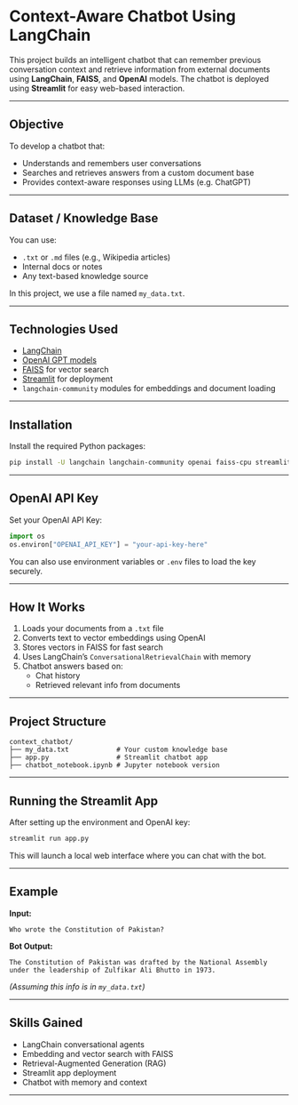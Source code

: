 #  Context-Aware Chatbot Using LangChain

This project builds an intelligent chatbot that can remember previous conversation context and retrieve information from external documents using **LangChain**, **FAISS**, and **OpenAI** models. The chatbot is deployed using **Streamlit** for easy web-based interaction.

---

## Objective

To develop a chatbot that:
- Understands and remembers user conversations
- Searches and retrieves answers from a custom document base
- Provides context-aware responses using LLMs (e.g. ChatGPT)

---

## Dataset / Knowledge Base

You can use:
- `.txt` or `.md` files (e.g., Wikipedia articles)
- Internal docs or notes
- Any text-based knowledge source

In this project, we use a file named `my_data.txt`.

---

## Technologies Used

- [LangChain](https://github.com/langchain-ai/langchain)
- [OpenAI GPT models](https://platform.openai.com/)
- [FAISS](https://github.com/facebookresearch/faiss) for vector search
- [Streamlit](https://streamlit.io/) for deployment
- `langchain-community` modules for embeddings and document loading

---

## Installation

Install the required Python packages:

```bash
pip install -U langchain langchain-community openai faiss-cpu streamlit
```

---

##  OpenAI API Key

Set your OpenAI API Key:

```python
import os
os.environ["OPENAI_API_KEY"] = "your-api-key-here"
```

You can also use environment variables or `.env` files to load the key securely.

---

##  How It Works

1. Loads your documents from a `.txt` file  
2. Converts text to vector embeddings using OpenAI  
3. Stores vectors in FAISS for fast search  
4. Uses LangChain’s `ConversationalRetrievalChain` with memory  
5. Chatbot answers based on:
   - Chat history
   - Retrieved relevant info from documents

---

##  Project Structure

```
context_chatbot/
├── my_data.txt            # Your custom knowledge base
├── app.py                 # Streamlit chatbot app
├── chatbot_notebook.ipynb # Jupyter notebook version
```

---

##  Running the Streamlit App

After setting up the environment and OpenAI key:

```bash
streamlit run app.py
```

This will launch a local web interface where you can chat with the bot.

---

##  Example

**Input:**
```
Who wrote the Constitution of Pakistan?
```

**Bot Output:**
```
The Constitution of Pakistan was drafted by the National Assembly under the leadership of Zulfikar Ali Bhutto in 1973.
```

*(Assuming this info is in `my_data.txt`)*

---

##  Skills Gained

- LangChain conversational agents  
- Embedding and vector search with FAISS  
- Retrieval-Augmented Generation (RAG)  
- Streamlit app deployment  
- Chatbot with memory and context

---


